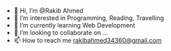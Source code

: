 - 👋 Hi, I’m @Rakib Ahmed
- 👀 I’m interested in Programming, Reading, Travelling
- 🌱 I’m currently learning Web Development
- 💞️ I’m looking to collaborate on ...
- 📫 How to reach me rakibahmed34360@gmail.com

<!---
Rakib-Ahmed01/Rakib-Ahmed01 is a ✨ special ✨ repository because its `README.md` (this file) appears on your GitHub profile.
You can click the Preview link to take a look at your changes.
--->
